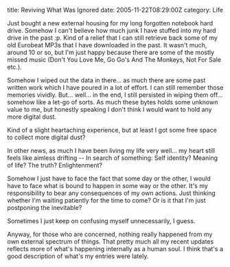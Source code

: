 title: Reviving What Was Ignored
date: 2005-11-22T08:29:00Z
category: Life

Just bought a new external housing for my long forgotten notebook hard drive. Somehow I can't believe how much junk I have stuffed into my hard drive in the past :p. Kind of a relief that I can still retrieve back some of my old Eurobeat MP3s that I have downloaded in the past. It wasn't much, around 10 or so, but I'm just happy because there are some of the mostly missed music (Don't You Love Me, Go Go's And The Monkeys, Not For Sale etc.).

Somehow I wiped out the data in there… as much there are some past written work which I have poured in a lot of effort. I can still remember those memories vividly. But… well… in the end, I still persisted in wiping them off… somehow like a let-go of sorts. As much these bytes holds some unknown value to me, but honestly speaking I don't think I would want to hold any more digital dust.

Kind of a slight heartaching experience, but at least I got some free space to collect more digital dust?

In other news, as much I have been living my life very well… my heart still feels like aimless drifting -- In search of something: Self identity? Meaning of life? The truth? Enlightenment?

Somehow I just have to face the fact that some day or the other, I would have to face what is bound to happen in some way or the other. It's my responsibility to bear any consequences of my own actions. Just thinking whether I'm waiting patiently for the time to come? Or is it that I'm just postponing the inevitable?

Sometimes I just keep on confusing myself unnecessarily, I guess.

Anyway, for those who are concerned, nothing really happened from my own external spectrum of things. That pretty much all my recent updates reflects more of what's happening internally as a human soul. I think that's a good description of what's my entries were lately.
